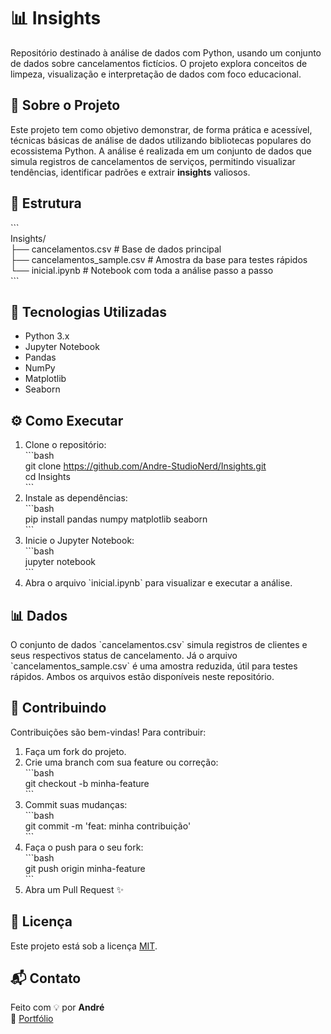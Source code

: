 # 📊 Insights  
Repositório destinado à análise de dados com Python, usando um conjunto de dados sobre cancelamentos fictícios. O projeto explora conceitos de limpeza, visualização e interpretação de dados com foco educacional.  
## 🧠 Sobre o Projeto  
Este projeto tem como objetivo demonstrar, de forma prática e acessível, técnicas básicas de análise de dados utilizando bibliotecas populares do ecossistema Python. A análise é realizada em um conjunto de dados que simula registros de cancelamentos de serviços, permitindo visualizar tendências, identificar padrões e extrair **insights** valiosos.  
## 📂 Estrutura  
\`\`\`  
Insights/  
├── cancelamentos.csv            # Base de dados principal  
├── cancelamentos_sample.csv     # Amostra da base para testes rápidos  
└── inicial.ipynb                # Notebook com toda a análise passo a passo  
\`\`\`  
## 🚀 Tecnologias Utilizadas  
- Python 3.x  
- Jupyter Notebook  
- Pandas  
- NumPy  
- Matplotlib  
- Seaborn  
## ⚙️ Como Executar  
1. Clone o repositório:  
\`\`\`bash  
git clone https://github.com/Andre-StudioNerd/Insights.git  
cd Insights  
\`\`\`  
2. Instale as dependências:  
\`\`\`bash  
pip install pandas numpy matplotlib seaborn  
\`\`\`  
3. Inicie o Jupyter Notebook:  
\`\`\`bash  
jupyter notebook  
\`\`\`  
4. Abra o arquivo \`inicial.ipynb\` para visualizar e executar a análise.  
## 📊 Dados  
O conjunto de dados \`cancelamentos.csv\` simula registros de clientes e seus respectivos status de cancelamento. Já o arquivo \`cancelamentos_sample.csv\` é uma amostra reduzida, útil para testes rápidos. Ambos os arquivos estão disponíveis neste repositório.  
## 🙌 Contribuindo  
Contribuições são bem-vindas! Para contribuir:  
1. Faça um fork do projeto.  
2. Crie uma branch com sua feature ou correção:  
\`\`\`bash  
git checkout -b minha-feature  
\`\`\`  
3. Commit suas mudanças:  
\`\`\`bash  
git commit -m 'feat: minha contribuição'  
\`\`\`  
4. Faça o push para o seu fork:  
\`\`\`bash  
git push origin minha-feature  
\`\`\`  
5. Abra um Pull Request ✨  
## 📄 Licença  
Este projeto está sob a licença [MIT](LICENSE).  
## 📬 Contato  
Feito com 💡 por **André**  
🔗 [Portfólio](https://andre-studionerd.github.io/andreportfolio)  
